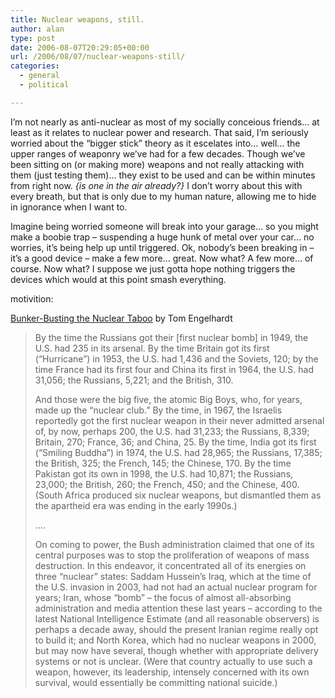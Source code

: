 ```yaml
---
title: Nuclear weapons, still.
author: alan
type: post
date: 2006-08-07T20:29:05+00:00
url: /2006/08/07/nuclear-weapons-still/
categories:
  - general
  - political

---
```

I&#8217;m not nearly as anti-nuclear as most of my socially conceious friends&#8230; at least as it relates to nuclear power and research. That said, I&#8217;m seriously worried about the &#8220;bigger stick&#8221; theory as it escelates into&#8230; well&#8230; the upper ranges of weaponry we&#8217;ve had for a few decades. Though we&#8217;ve been sitting on (or making more) weapons and not really attacking with them (just testing them)&#8230; they exist to be used and can be within minutes from right now. _{is one in the air already?}_ I don&#8217;t worry about this with every breath, but that is only due to my human nature, allowing me to hide in ignorance when I want to.

Imagine being worried someone will break into your garage&#8230; so you might make a boobie trap &#8211; suspending a huge hunk of metal over your car&#8230; no worries, it&#8217;s being help up until triggered. Ok, nobody&#8217;s been breaking in &#8211; it&#8217;s a good device &#8211; make a few more&#8230; great. Now what? A few more&#8230; of course. Now what? I suppose we just gotta hope nothing triggers the devices which would at this point smash everything.

motivition:

[Bunker-Busting the Nuclear Taboo][1] by Tom Engelhardt

> By the time the Russians got their [first nuclear bomb] in 1949, the U.S. had 235 in its arsenal. By the time Britain got its first (&#8220;Hurricane&#8221;) in 1953, the U.S. had 1,436 and the Soviets, 120; by the time France had its first four and China its first in 1964, the U.S. had 31,056; the Russians, 5,221; and the British, 310.
>
> And those were the big five, the atomic Big Boys, who, for years, made up the &#8220;nuclear club.&#8221; By the time, in 1967, the Israelis reportedly got the first nuclear weapon in their never admitted arsenal of, by now, perhaps 200, the U.S. had 31,233; the Russians, 8,339; Britain, 270; France, 36; and China, 25. By the time, India got its first (&#8220;Smiling Buddha&#8221;) in 1974, the U.S. had 28,965; the Russians, 17,385; the British, 325; the French, 145; the Chinese, 170. By the time Pakistan got its own in 1998, the U.S. had 10,871; the Russians, 23,000; the British, 260; the French, 450; and the Chinese, 400. (South Africa produced six nuclear weapons, but dismantled them as the apartheid era was ending in the early 1990s.)
>
> &#8230;.
>
> On coming to power, the Bush administration claimed that one of its central purposes was to stop the proliferation of weapons of mass destruction. In this endeavor, it concentrated all of its energies on three &#8220;nuclear&#8221; states: Saddam Hussein&#8217;s Iraq, which at the time of the U.S. invasion in 2003, had not had an actual nuclear program for years; Iran, whose &#8220;bomb&#8221; – the focus of almost all-absorbing administration and media attention these last years – according to the latest National Intelligence Estimate (and all reasonable observers) is perhaps a decade away, should the present Iranian regime really opt to build it; and North Korea, which had no nuclear weapons in 2000, but may now have several, though whether with appropriate delivery systems or not is unclear. (Were that country actually to use such a weapon, however, its leadership, intensely concerned with its own survival, would essentially be committing national suicide.)


 [1]: http://www.antiwar.com/engelhardt/?articleid=9492
